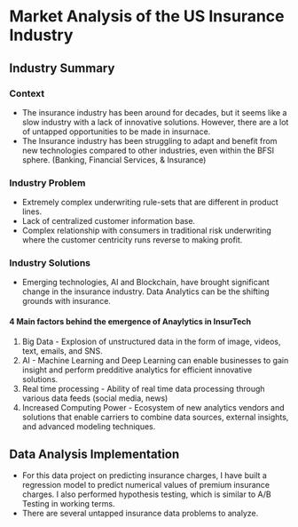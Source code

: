 # Market Analysis of the US Insurance Industry 

## Industry Summary

### Context
- The insurance industry has been around for decades, but it seems like a slow industry with a lack of innovative solutions. However, there are a lot of untapped opportunities to be made in insurnace. 
- The Insurance industry has been struggling to adapt and benefit from new technologies compared to other industries, even within the BFSI sphere. (Banking, Financial Services, & Insurance)

### Industry Problem 
- Extremely complex underwriting rule-sets that are different in product lines. 
- Lack of centralized customer information base.
- Complex relationship with consumers in traditional risk underwriting where the customer centricity runs reverse to making profit.

### Industry Solutions 
- Emerging technologies, AI and Blockchain, have brought significant change in the insurance industry.  Data Analytics can be the shifting grounds with insurance. 

#### 4 Main factors behind the emergence of Anaylytics in InsurTech
1. Big Data - Explosion of unstructured data in the form of image, videos, text, emails, and SNS.
2. AI - Machine Learning and Deep Learning  can enable businesses to gain insight and perform predditive analytics for efficient innovative solutions. 
3. Real time processing - Ability of real time data processing through various data feeds (social media, news)
4. Increased Computing Power - Ecosystem of new analytics vendors and solutions that enable carriers to combine data sources, external insights, and advanced modeling techniques.  

## Data Analysis Implementation 
- For this data project on predicting insurance charges, I have built a regression model to predict numerical values of premium insurance charges.  I also performed hypothesis testing, which is similar to A/B Testing in working terms. 
- There are several untapped insurance data problems to analyze.  

